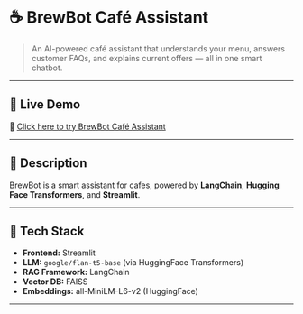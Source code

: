# ☕ BrewBot Café Assistant


> An AI-powered café assistant that understands your menu, answers customer FAQs, and explains current offers — all in one smart chatbot.

---

## 🚀 Live Demo

🔗 [Click here to try BrewBot Café Assistant]([https://your-deployed-streamlit-link](https://8pnny8sps6cxnj5tfbhugm.streamlit.app/))

---

## 📄 Description

BrewBot is a smart assistant for cafes, powered by **LangChain**, **Hugging Face Transformers**, and **Streamlit**.

---

## 🧠 Tech Stack

- **Frontend:** Streamlit
- **LLM:** `google/flan-t5-base` (via HuggingFace Transformers)
- **RAG Framework:** LangChain
- **Vector DB:** FAISS
- **Embeddings:** all-MiniLM-L6-v2 (HuggingFace)
---


